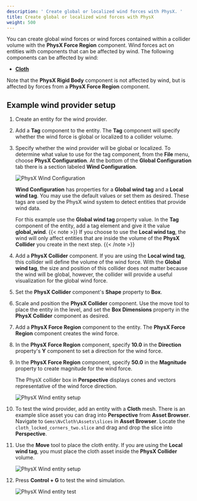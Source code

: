 ```yaml
---
description: ' Create global or localized wind forces with PhysX. '
title: Create global or localized wind forces with PhysX
weight: 500
---
```


You can create global wind forces or wind forces contained within a collider volume with the **PhysX Force Region** component. Wind forces act on entities with components that can be affected by wind. The following components can be affected by wind:
- [**Cloth**](/docs/user-guide/components/reference/physx/cloth/)

Note that the **PhysX Rigid Body** component is not affected by wind, but is affected by forces from a **PhysX Force Region** component.

## Example wind provider setup
1. Create an entity for the wind provider.

1. Add a **Tag** component to the entity. The **Tag** component will specify whether the wind force is global or localized to a collider volume.

1. Specify whether the wind provider will be global or localized. To determine what value to use for the tag component, from the **File** menu, choose **PhysX Configuration**. At the bottom of the **Global Configuration** tab there is a section labeled **Wind Configuration**.

    ![PhysX Wind Configuration](/images/user-guide/physx/physx/ui-physx-wind-configuration.png)

    **Wind Configuration** has properties for a **Global wind tag** and a **Local wind tag**. You may use the default values or set them as desired. These tags are used by the PhysX wind system to detect entities that provide wind data.

    For this example use the **Global wind tag** property value. In the **Tag** component of the entity, add a tag element and give it the value **global\_wind**.
{{< note >}}
If you choose to use the **Local wind tag**, the wind will only affect entities that are inside the volume of the **PhysX Collider** you create in the next step.
{{< /note >}}
1. Add a **PhysX Collider** component. If you are using the **Local wind tag**, this collider will define the volume of the wind force. With the **Global wind tag**, the size and position of this collider does not matter because the wind will be global, however, the collider will provide a useful visualization for the global wind force.

1. Set the **PhysX Collider** component's **Shape** property to **Box**.

1. Scale and position the **PhysX Collider** component. Use the move tool to place the entity in the level, and set the **Box Dimensions** property in the **PhysX Collider** component as desired.

1. Add a **PhysX Force Region** component to the entity. The **PhysX Force Region** component creates the wind force.

1. In the **PhysX Force Region** component, specify **10.0** in the **Direction** property's **Y** component to set a direction for the wind force.

1. In the **PhysX Force Region** component, specify **50.0** in the **Magnitude** property to create magnitude for the wind force.

   The PhysX collider box in **Perspective** displays cones and vectors representative of the wind force direction.

   ![PhysX Wind entity setup](/images/user-guide/physx/physx/ui-physx-wind-entity.png)

1. To test the wind provider, add an entity with a **Cloth** mesh. There is an example slice asset you can drag into **Perspective** from **Asset Browser**. Navigate to `Gems\NvCloth\Assets\slices` in **Asset Browser**. Locate the `cloth_locked_corners_two.slice` and drag and drop the slice into **Perspective**.

1. Use the **Move** tool to place the cloth entity. If you are using the **Local wind tag**, you must place the cloth asset inside the **PhysX Collider** volume.

    ![PhysX Wind entity setup](/images/user-guide/physx/physx/ui-physx-wind-cloth-entity.png)

1. Press **Control + G** to test the wind simulation.

    ![PhysX Wind entity test](/images/user-guide/physx/physx/anim-wind-example.gif)
